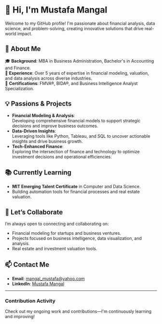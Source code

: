 # 👋 Hi, I'm Mustafa Mangal  

Welcome to my GitHub profile! I'm passionate about financial analysis, data
science, and problem-solving, creating innovative solutions that drive
real-world impact.  

## 🌟 About Me  

🎓 **Background**: MBA in Business Administration, Bachelor's in Accounting
and Finance.  
💼 **Experience**: Over 5 years of expertise in financial modeling, valuation,
and data analysis across diverse industries.  
📜 **Certifications**: FMVA®, BIDA®, and Business Intelligence Analyst
Specialization.  

## 💡 Passions & Projects  

- **Financial Modeling & Analysis**:  
  Developing comprehensive financial models to support strategic decisions and
  improve business outcomes.  
- **Data-Driven Insights**:  
  Leveraging tools like Python, Tableau, and SQL to uncover actionable insights
  and drive business growth.  
- **Tech-Enhanced Finance**:  
  Exploring the intersection of finance and technology to optimize investment
  decisions and operational efficiencies.  

## 📚 Currently Learning  

- **MIT Emerging Talent Certificate** in Computer and Data Science.  
- Building automation tools for financial processes and real estate valuation.  

## 💬 Let’s Collaborate  

I’m always open to connecting and collaborating on:  

- Financial modeling for startups and business ventures.  
- Projects focused on business intelligence, data visualization, and analysis.  
- Real estate and investment valuation tools.  

## 📫 Contact Me  

- **Email**: [mangal_mustafa@yahoo.com](mailto:mangal_mustafa@yahoo.com)  
- **LinkedIn**: [Mustafa Mangal](https://www.linkedin.com/in/mustafamangal1997/)

---

### Contribution Activity  

Check out my ongoing work and contributions—I'm continuously learning and
improving!  
